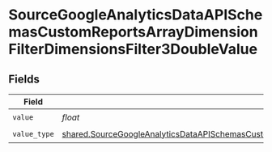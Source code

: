 # SourceGoogleAnalyticsDataAPISchemasCustomReportsArrayDimensionFilterDimensionsFilter3DoubleValue


## Fields

| Field                                                                                                                                                                                                                                              | Type                                                                                                                                                                                                                                               | Required                                                                                                                                                                                                                                           | Description                                                                                                                                                                                                                                        |
| -------------------------------------------------------------------------------------------------------------------------------------------------------------------------------------------------------------------------------------------------- | -------------------------------------------------------------------------------------------------------------------------------------------------------------------------------------------------------------------------------------------------- | -------------------------------------------------------------------------------------------------------------------------------------------------------------------------------------------------------------------------------------------------- | -------------------------------------------------------------------------------------------------------------------------------------------------------------------------------------------------------------------------------------------------- |
| `value`                                                                                                                                                                                                                                            | *float*                                                                                                                                                                                                                                            | :heavy_check_mark:                                                                                                                                                                                                                                 | N/A                                                                                                                                                                                                                                                |
| `value_type`                                                                                                                                                                                                                                       | [shared.SourceGoogleAnalyticsDataAPISchemasCustomReportsArrayDimensionFilterDimensionsFilter3ExpressionValueType](../../models/shared/sourcegoogleanalyticsdataapischemascustomreportsarraydimensionfilterdimensionsfilter3expressionvaluetype.md) | :heavy_check_mark:                                                                                                                                                                                                                                 | N/A                                                                                                                                                                                                                                                |